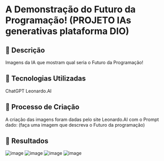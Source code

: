 # A Demonstração do Futuro da Programação! (PROJETO IAs generativas plataforma DIO)

## 📒 Descrição
Imagens da IA que mostram qual seria o Futuro da Programação!

## 🤖 Tecnologias Utilizadas
ChatGPT
Leonardo.AI

## 🧐 Processo de Criação
A criação das imagens foram dadas pelo site Leonardo.AI com o Prompt dado:
(faça uma imagem que descreva o Futuro da programação)

## 🚀 Resultados
![image](https://github.com/user-attachments/assets/2c7ae8c3-d272-4cf8-aa20-fc936240d51f)
![image](https://github.com/user-attachments/assets/db59451c-2a06-4d05-a47d-f0987afcf103)
![image](https://github.com/user-attachments/assets/59f6d2ef-3b3f-43ac-9a29-af66bbb8ad71)
![image](https://github.com/user-attachments/assets/6832d45c-3fdc-4e79-ba0b-a9ffbbbea4ac)

